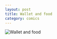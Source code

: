 ```yaml
---
layout: post
title: Wallet and food
category: comics
---
```

![](http://hetus.net/images/Wallet-and-food.jpg "Wallet and food")
